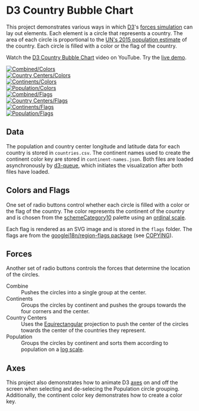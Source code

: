 # D3 Country Bubble Chart

This project demonstrates various ways in which [D3](https://d3js.org/)'s [forces simulation](https://github.com/d3/d3-force) can lay out elements. Each element is a circle that represents a country. The area of each circle is proportional to the [UN's 2015 population estimate](https://esa.un.org/unpd/wpp/Download/Standard/Population/) of the country. Each circle is filled with a color or the flag of the country.

Watch the [D3 Country Bubble Chart](https://www.youtube.com/watch?v=ChniIfhvw-M) video on YouTube. Try the [live demo](https://usabilityetc.github.io/demos/d3-country-bubble-chart).

<div>
  <a href="http://usabilityetc.github.io/assets/d3-country-bubble-chart/d3-country-bubble-chart-combine-colors.png"><img src="http://usabilityetc.github.io/assets/d3-country-bubble-chart/d3-country-bubble-chart-combine-colors.png" alt="Combined/Colors"></a>
</div>

<div>
  <a href="http://usabilityetc.github.io/assets/d3-country-bubble-chart/d3-country-bubble-chart-country-centers-colors.png"><img src="http://usabilityetc.github.io/assets/d3-country-bubble-chart/d3-country-bubble-chart-country-centers-colors.png" alt="Country Centers/Colors"></a>
</div>

<div>
  <a href="http://usabilityetc.github.io/assets/d3-country-bubble-chart/d3-country-bubble-chart-continents-colors.png"><img src="http://usabilityetc.github.io/assets/d3-country-bubble-chart/d3-country-bubble-chart-continents-colors.png" alt="Continents/Colors"></a>
</div>

<div>
  <a href="http://usabilityetc.github.io/assets/d3-country-bubble-chart/d3-country-bubble-chart-population-colors.png"><img src="http://usabilityetc.github.io/assets/d3-country-bubble-chart/d3-country-bubble-chart-population-colors.png" alt="Population/Colors"></a>
</div>

<div>
  <a href="http://usabilityetc.github.io/assets/d3-country-bubble-chart/d3-country-bubble-chart-combine-flags.png"><img src="http://usabilityetc.github.io/assets/d3-country-bubble-chart/d3-country-bubble-chart-combine-flags.png" alt="Combined/Flags"></a>
</div>

<div>
  <a href="http://usabilityetc.github.io/assets/d3-country-bubble-chart/d3-country-bubble-chart-country-centers-flags.png"><img src="http://usabilityetc.github.io/assets/d3-country-bubble-chart/d3-country-bubble-chart-country-centers-flags.png" alt="Country Centers/Flags"></a>
</div>

<div>
  <a href="http://usabilityetc.github.io/assets/d3-country-bubble-chart/d3-country-bubble-chart-continents-flags.png"><img src="http://usabilityetc.github.io/assets/d3-country-bubble-chart/d3-country-bubble-chart-continents-flags.png" alt="Continents/Flags"></a>
</div>

<div>
  <a href="http://usabilityetc.github.io/assets/d3-country-bubble-chart/d3-country-bubble-chart-population-flags.png"><img src="http://usabilityetc.github.io/assets/d3-country-bubble-chart/d3-country-bubble-chart-population-flags.png" alt="Population/Flags"></a>
</div>

## Data

The population and country center longitude and latitude data for each country is stored in `countries.csv`. The continent names used to create the continent color key are stored in `continent-names.json`. Both files are loaded asynchronously by [d3-queue](https://github.com/d3/d3-queue), which initiates the visualization after both files have loaded.

## Colors and Flags

One set of radio buttons control whether each circle is filled with a color or the flag of the country. The color represents the continent of the country and is chosen from the [schemeCategory10](https://github.com/d3/d3-scale/blob/master/README.md#schemeCategory10) palette using an [ordinal scale](https://github.com/d3/d3-scale/blob/master/README.md#ordinal-scales).

Each flag is rendered as an SVG image and is stored in the `flags` folder. The flags are from the [googlei18n/region-flags package](https://github.com/googlei18n/region-flags/tree/gh-pages/svg) (see [COPYING](https://github.com/googlei18n/region-flags/blob/gh-pages/COPYING)).

## Forces

Another set of radio buttons controls the forces that determine the location of the circles.

<dl>
  <dt>Combine</dt>
  <dd>Pushes the circles into a single group at the center.</dd>
  <dt>Continents</dt>
  <dd>Groups the circles by continent and pushes the groups towards the four corners and the center.</dd>
  <dt>Country Centers</dt>
  <dd>Uses the <a href="https://github.com/d3/d3-geo#geoEquirectangular">Equirectangular</a> projection to push the center of the circles towards the center of the countries they represent.</dd>
  <dt>Population</dt>
  <dd>Groups the circles by continent and sorts them according to population on a <a href="https://github.com/d3/d3-scale#scaleLog">log scale</a>.</dd>
</dl>

## Axes

This project also demonstrates how to animate D3 [axes](https://github.com/d3/d3-axis) on and off the screen when selecting and de-selecing the Population circle grouping. Additionally, the continent color key demonstrates how to create a color key.
